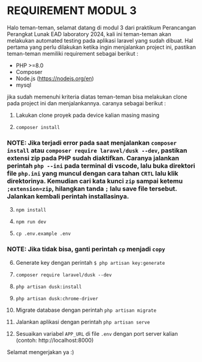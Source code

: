 # REQUIREMENT MODUL 3
Halo teman-teman, selamat datang di modul 3 dari praktikum Perancangan Perangkat Lunak EAD laboratory 2024, kali ini teman-teman akan melakukan automated testing pada aplikasi laravel yang sudah dibuat. Hal pertama yang perlu dilakukan ketika ingin menjalankan project ini, pastikan teman-teman memiliki requirement sebagai berikut :

- PHP >=8.0
- Composer
- Node.js (https://nodejs.org/en)
- mysql

jika sudah memenuhi kriteria diatas teman-teman bisa melakukan clone pada project ini dan menjalankannya. caranya sebagai berikut :

1. Lakukan clone proyek pada device kalian masing masing   

2. `composer install`

### NOTE: Jika terjadi error pada saat menjalankan `composer install` atau `composer require laravel/dusk --dev`, pastikan extensi zip pada PHP sudah diaktifkan. Caranya jalankan perintah `php --ini` pada terminal di vscode, lalu buka direktori file `php.ini` yang muncul dengan cara tahan `CRTL` lalu klik direktorinya. Kemudian cari kata kunci `zip` sampai ketemu `;extension=zip`, hilangkan tanda `;` lalu save file tersebut. Jalankan kembali perintah installasinya.

3. `npm install`

4. `npm run dev`

5. `cp .env.example .env`

### NOTE: Jika tidak bisa, ganti perintah `cp` menjadi `copy`

6. Generate key dengan perintah `$ php artisan key:generate`

7. `composer require laravel/dusk --dev`

8. `php artisan dusk:install`

9. `php artisan dusk:chrome-driver`

10. Migrate database dengan perintah 
`php artisan migrate`

11. Jalankan aplikasi dengan perintah 
`php artisan serve`

12. Sesuaikan variabel `APP_URL` di file `.env` dengan port server kalian (contoh: http://localhost:8000)

Selamat mengerjakan ya :)
